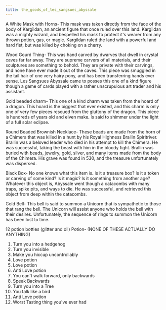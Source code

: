 ```yaml
---
title: the_goods_of_les_sangsues_abyssale
---
```

A White Mask with Horns-
This mask was taken directly from the face of the body of Kargildan, an ancient figure that once ruled over this land. Kargildan was a mighty wizard, and bespelled his mask to protect it's wearer from any thrown potion, gas, or magic. Kargildan ruled the land with a powerful and hard fist, but was killed by choking on a cherry.

Wood Gourd Thing-
This was hand carved by dwarves that dwell in crystal caves far far away. They are supreme carvers of all materials, and their sculptures are something to behold. They are private with their carvings, and none have ever made it out of the caves. This piece was smuggled in the tail hair of one very hairy pony, and has been transferring hands ever sense. Les Sangsues Abyssale came to posses this one of a kind figure though a game of cards played with a rather unscrupulous art trader and his assistant. 

Gold beaded charm-
This one of a kind charm was taken from the hoard of a dragon. This hoard is the biggest that ever existed, and this charm is only one of very few pieces rescued from the gluttony of the dragon. This piece is hundreds of years old and elven make. Is said to shimmer under the light of a full solar eclipse.

Round Beaded Brownish Necklace-
These beads are made from the horn of a Chimera that was killed in a hunt by his Royal Highness Brallin Spiritriver. Brallin was a beloved leader who died in his attempt to kill the Chimera. He was successful, taking the beast with him in the bloody fight. Brallin was buried with beads, jewelry, gold, silver, and many items made from the body of the Chimera. His grave was found in 530, and the treasure unfortunately was dispersed.

Black Box-
No one knows what this item is. Is it a treasure box? Is it a token or carving of some kind? Is it magic? Is it something from another age? Whatever this object is, Abyssale went though a catacombs with many traps, spike pits, and ways to die. He was successful, and retrieved this object from deep within the catacombs. 

Gold Bell- 
This bell is said to summon a Unicorn that is sympathetic to those that rang the bell. The Unicorn will assist anyone who holds the bell with their desires. Unfortunately, the sequence of rings to summon the Unicorn has been lost to time.

12 potion bottles (glitter and oil)
Potion- (NONE OF THESE ACTUALLY DO ANYTHING)
1. Turn you into a hedgehog
2. Turn you invisible
3. Make you hiccup uncontrollably
4. Love potion
5. Love potion
6. Anti Love potion
7. You can't walk forward, only backwards
8. Speak Backwards 
9. Turn you into a Tree
10. You talk like a bird
11. Anti Love potion
12. Worst Tasting thing you've ever had
